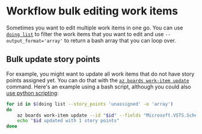 # Workflow bulk editing work items

Sometimes you want to edit multiple work items in one go. You can use [`doing list`](../reference/manual/list.md) to filter the work items that you want to edit and use `--output_format='array'` to return a bash array that you can loop over.

## Bulk update story points

For example, you might want to update all work items that do not have story points assigned yet. You can do that with the [`az boards work-item update`](https://docs.microsoft.com/en-us/cli/azure/boards/work-item?view=azure-cli-latest#az_boards_work_item_update) command. Here's an example using a bash script, although you could also [use python scripting](python_scripting.md):

```bash
for id in $(doing list --story_points 'unassigned' -o 'array')
do
	az boards work-item update --id "$id" --fields "Microsoft.VSTS.Scheduling.StoryPoints=1"
    echo "$id updated with 1 story points"
done
```


